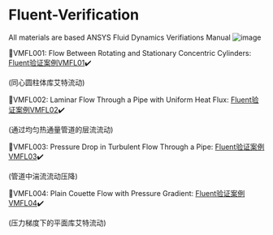 # Fluent-Verification
All materials are based ANSYS Fluid Dynamics Verifiations Manual
![image](https://user-images.githubusercontent.com/78484560/175250008-06b93818-2a38-4814-89a2-1996c2464ff5.png)

:beginner:VMFL001: Flow Between Rotating and Stationary Concentric Cylinders: [Fluent验证案例VMFL01](Fluent验证案例VMFL01.md):heavy_check_mark:

(同心圆柱体库艾特流动)

:beginner:VMFL002: Laminar Flow Through a Pipe with Uniform Heat Flux: [Fluent验证案例VMFL02](Fluent验证案例VMFL02.md):heavy_check_mark:

(通过均匀热通量管道的层流流动)

:beginner:VMFL003: Pressure Drop in Turbulent Flow Through a Pipe: [Fluent验证案例VMFL03](Fluent验证案例VMFL03.md):heavy_check_mark:

(管道中湍流流动压降)

:beginner:VMFL004: Plain Couette Flow with Pressure Gradient: [Fluent验证案例VMFL04](Fluent验证案例VMFL04.md):heavy_check_mark:

(压力梯度下的平面库艾特流动)
